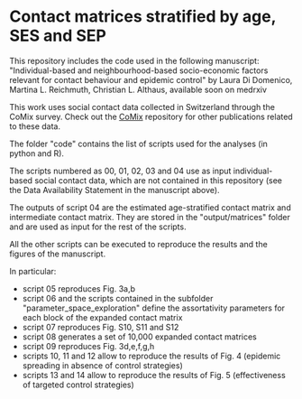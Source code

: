 # Contact matrices stratified by age, SES and SEP

This repository includes the code used in the following manuscript:
"Individual-based and neighbourhood-based socio-economic factors relevant for contact behaviour and epidemic control"
by Laura Di Domenico, Martina L. Reichmuth, Christian L. Althaus, available soon on medrxiv

This work uses social contact data collected in Switzerland through the CoMix survey. Check out the [CoMix](https://github.com/ISPMBern/comix) repository for other publications related to these data.

The folder "code" contains the list of scripts used for the analyses (in python and R). 

The scripts numbered as 00, 01, 02, 03 and 04 use as input individual-based social contact data, which are not contained in this repository (see the Data Availability Statement in the manuscript above).

The outputs of script 04 are the estimated age-stratified contact matrix and intermediate contact matrix. They are stored in the "output/matrices" folder and are used as input for the rest of the scripts.

All the other scripts can be executed to reproduce the results and the figures of the manuscript. 

In particular:
- script 05 reproduces Fig. 3a,b
- script 06 and the scripts contained in the subfolder "parameter_space_exploration" define the assortativity parameters for each block of the expanded contact matrix
- script 07 reproduces Fig. S10, S11 and S12
- script 08 generates a set of 10,000 expanded contact matrices
- script 09 reproduces Fig. 3d,e,f,g,h
- scripts 10, 11 and 12 allow to reproduce the results of Fig. 4 (epidemic spreading in absence of control strategies)
- scripts 13 and 14 allow to reproduce the results of Fig. 5 (effectiveness of targeted control strategies)
